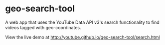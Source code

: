 geo-search-tool
==================

A web app that uses the YouTube Data API v3's search functionality to find videos tagged with geo-coordinates.

View the live demo at http://youtube.github.io/geo-search-tool/search.html